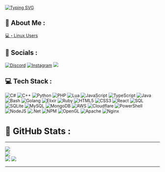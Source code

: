[![Typing SVG](https://readme-typing-svg.demolab.com?font=Courgette&size=30&pause=1000&color=F7F7F7&random=false&width=435&lines=I'm+$0ciety+%F0%9F%92%8E)](https://git.io/typing-svg)

🧽 About Me :
---
[💻・Linux Users](https://www.debian.org/)

🍜 Socials :
---
[![Discord](https://img.shields.io/badge/Discord-%237289DA.svg?logo=discord&logoColor=white)](https://discord.gg/kirosb) [![Instagram](https://img.shields.io/badge/Instagram-%23E4405F.svg?logo=Instagram&logoColor=white)](https://instagram/xql.dev) [![](https://visitcount.itsvg.in/api?id=senju-sh&icon=0&color=0)](https://kirosb.fr/)

💻 Tech Stack :
---
![C#](https://img.shields.io/badge/c%23-%23239120.svg?style=for-the-badge&logo=csharp&logoColor=white) ![C++](https://img.shields.io/badge/c++-%2300599C.svg?style=for-the-badge&logo=c%2B%2B&logoColor=white) ![Python](https://img.shields.io/badge/python-3670A0?style=for-the-badge&logo=python&logoColor=ffdd54) ![PHP](https://img.shields.io/badge/php-%23777BB4.svg?style=for-the-badge&logo=php&logoColor=white) ![Lua](https://img.shields.io/badge/lua-%232C2D72.svg?style=for-the-badge&logo=lua&logoColor=white) ![JavaScript](https://img.shields.io/badge/javascript-%23323330.svg?style=for-the-badge&logo=javascript&logoColor=%23F7DF1E) ![TypeScript](https://img.shields.io/badge/typescript-%23007ACC.svg?style=for-the-badge&logo=typescript&logoColor=white) ![Java](https://img.shields.io/badge/java-%23ED8B00.svg?style=for-the-badge&logo=java&logoColor=white) ![Bash](https://img.shields.io/badge/bash-%23121011.svg?style=for-the-badge&logo=gnu-bash&logoColor=white) ![Golang](https://img.shields.io/badge/go-%2300ADD8.svg?style=for-the-badge&logo=go&logoColor=white) ![Elixir](https://img.shields.io/badge/elixir-%234B275F.svg?style=for-the-badge&logo=elixir&logoColor=white) ![Ruby](https://img.shields.io/badge/ruby-%23CC342D.svg?style=for-the-badge&logo=ruby&logoColor=white) ![HTML5](https://img.shields.io/badge/html5-%23E34F26.svg?style=for-the-badge&logo=html5&logoColor=white) ![CSS3](https://img.shields.io/badge/css3-%231572B6.svg?style=for-the-badge&logo=css3&logoColor=white) ![React](https://img.shields.io/badge/react-%2320232a.svg?style=for-the-badge&logo=react&logoColor=%2361DAFB) ![SQL](https://img.shields.io/badge/sql-%23025E8C.svg?style=for-the-badge&logo=sqlite&logoColor=white) ![SQLite](https://img.shields.io/badge/sqlite-%2307405e.svg?style=for-the-badge&logo=sqlite&logoColor=white) ![MySQL](https://img.shields.io/badge/mysql-%2300000f.svg?style=for-the-badge&logo=mysql&logoColor=white) ![MongoDB](https://img.shields.io/badge/MongoDB-%234ea94b.svg?style=for-the-badge&logo=mongodb&logoColor=white) ![AWS](https://img.shields.io/badge/AWS-%23FF9900.svg?style=for-the-badge&logo=amazon-aws&logoColor=white) ![Cloudflare](https://img.shields.io/badge/Cloudflare-F38020?style=for-the-badge&logo=Cloudflare&logoColor=white) ![PowerShell](https://img.shields.io/badge/PowerShell-%235391FE.svg?style=for-the-badge&logo=powershell&logoColor=white) ![NodeJS](https://img.shields.io/badge/node.js-6DA55F?style=for-the-badge&logo=node.js&logoColor=white) ![.Net](https://img.shields.io/badge/.NET-5C2D91?style=for-the-badge&logo=.net&logoColor=white) ![NPM](https://img.shields.io/badge/NPM-%23CB3837.svg?style=for-the-badge&logo=npm&logoColor=white) ![OpenGL](https://img.shields.io/badge/OpenGL-%23FFFFFF.svg?style=for-the-badge&logo=opengl) ![Apache](https://img.shields.io/badge/apache-%23D42029.svg?style=for-the-badge&logo=apache&logoColor=white) ![Nginx](https://img.shields.io/badge/nginx-%23009639.svg?style=for-the-badge&logo=nginx&logoColor=white)

# 🔎 GitHub Stats :
---
![](https://github-readme-stats.vercel.app/api?username=KirobotDev&theme=highcontrast&hide_border=false&include_all_commits=false&count_private=true)<br/>
![](https://github-readme-streak-stats.herokuapp.com/?user=KirobotDev&theme=highcontrast&hide_border=false)<br/>
![](https://github-readme-stats.vercel.app/api/top-langs/?username=KirobotDev&theme=highcontrast&hide_border=false&include_all_commits=false&count_private=true&layout=compact)
![](https://github-profile-summary-cards.vercel.app/api/cards/profile-details?username=kirobotdev&theme=github_dark)

---
